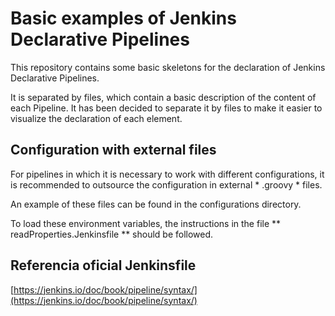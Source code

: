 # Basic examples of Jenkins Declarative Pipelines

This repository contains some basic skeletons for the declaration of Jenkins Declarative Pipelines.

It is separated by files, which contain a basic description of the content of each Pipeline.
It has been decided to separate it by files to make it easier to visualize the declaration of each element.


## Configuration with external files

For pipelines in which it is necessary to work with different configurations, it is recommended to outsource
the configuration in external * .groovy * files.

An example of these files can be found in the configurations directory.

To load these environment variables, the instructions in the file ** readProperties.Jenkinsfile ** should be followed.
## Referencia oficial Jenkinsfile

[https://jenkins.io/doc/book/pipeline/syntax/](https://jenkins.io/doc/book/pipeline/syntax/)